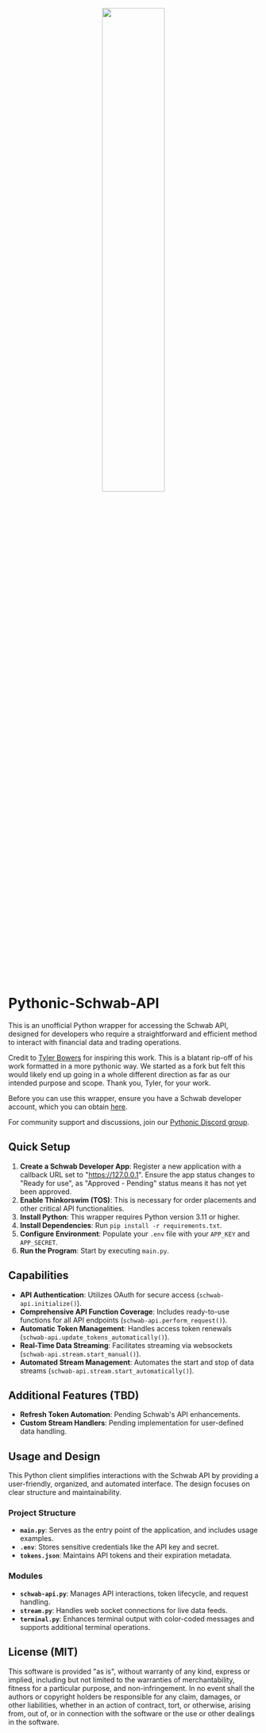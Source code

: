<p align="center"><img width="50%" src="https://github.com/Patch-Code-Prosperity/Pythonic-Schwab-API/assets/31261577/a8f48499-fac4-400a-afe1-72f0dadf9631"></p>

# Pythonic-Schwab-API
This is an unofficial Python wrapper for accessing the Schwab API, designed for developers who require a straightforward and efficient method to interact with financial data and trading operations.

Credit to [Tyler Bowers](https://github.com/tylerebowers) for inspiring this work. This is a blatant rip-off of his work formatted in a more pythonic way. We started as a fork but felt this would likely end up going in a whole different direction as far as our intended purpose and scope. Thank you, Tyler, for your work.

Before you can use this wrapper, ensure you have a Schwab developer account, which you can obtain [here](https://beta-developer.schwab.com/).

For community support and discussions, join our [Pythonic Discord group](https://discord.gg/6XMYKEFr).

## Quick Setup
1. **Create a Schwab Developer App**: Register a new application with a callback URL set to "https://127.0.0.1". Ensure the app status changes to "Ready for use", as "Approved - Pending" status means it has not yet been approved.
2. **Enable Thinkorswim (TOS)**: This is necessary for order placements and other critical API functionalities.
3. **Install Python**: This wrapper requires Python version 3.11 or higher.
4. **Install Dependencies**: Run `pip install -r requirements.txt`.
5. **Configure Environment**: Populate your `.env` file with your `APP_KEY` and `APP_SECRET`.
6. **Run the Program**: Start by executing `main.py`.

## Capabilities
- **API Authentication**: Utilizes OAuth for secure access (`schwab-api.initialize()`).
- **Comprehensive API Function Coverage**: Includes ready-to-use functions for all API endpoints (`schwab-api.perform_request()`).
- **Automatic Token Management**: Handles access token renewals (`schwab-api.update_tokens_automatically()`).
- **Real-Time Data Streaming**: Facilitates streaming via websockets (`schwab-api.stream.start_manual()`).
- **Automated Stream Management**: Automates the start and stop of data streams (`schwab-api.stream.start_automatically()`).

## Additional Features (TBD)
- **Refresh Token Automation**: Pending Schwab's API enhancements.
- **Custom Stream Handlers**: Pending implementation for user-defined data handling.

## Usage and Design
This Python client simplifies interactions with the Schwab API by providing a user-friendly, organized, and automated interface. The design focuses on clear structure and maintainability.

### Project Structure
- **`main.py`**: Serves as the entry point of the application, and includes usage examples.
- **`.env`**: Stores sensitive credentials like the API key and secret.
- **`tokens.json`**: Maintains API tokens and their expiration metadata.

### Modules
- **`schwab-api.py`**: Manages API interactions, token lifecycle, and request handling.
- **`stream.py`**: Handles web socket connections for live data feeds.
- **`terminal.py`**: Enhances terminal output with color-coded messages and supports additional terminal operations.

## License (MIT)
This software is provided "as is", without warranty of any kind, express or implied, including but not limited to the warranties of merchantability, fitness for a particular purpose, and non-infringement. In no event shall the authors or copyright holders be responsible for any claim, damages, or other liabilities, whether in an action of contract, tort, or otherwise, arising from, out of, or in connection with the software or the use or other dealings in the software.
